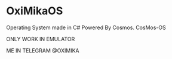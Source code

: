 # OxiMikaOS
Operating System made in C# Powered By Cosmos.
CosMos-OS

ONLY WORK IN EMULATOR 

ME IN TELEGRAM @OXIMIKA
